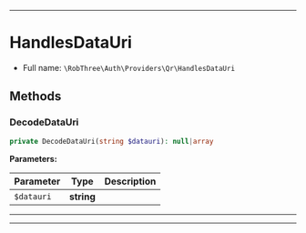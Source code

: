 ***

# HandlesDataUri

* Full name: `\RobThree\Auth\Providers\Qr\HandlesDataUri`

## Methods

### DecodeDataUri

```php
private DecodeDataUri(string $datauri): null|array
```

**Parameters:**

| Parameter | Type | Description |
|-----------|------|-------------|
| `$datauri` | **string** |  |

***

***


